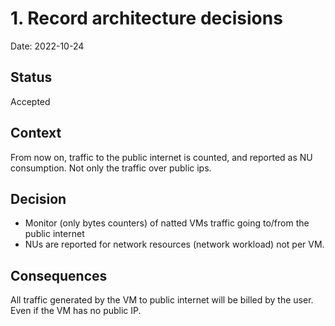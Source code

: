 # 1. Record architecture decisions

Date: 2022-10-24

## Status

Accepted

## Context

From now on, traffic to the public internet is counted, and reported as NU consumption. Not only the traffic over public ips.

## Decision

- Monitor (only bytes counters) of natted VMs traffic going to/from the public internet
- NUs are reported for network resources (network workload) not per VM.

## Consequences

All traffic generated by the VM to public internet will be billed by the user. Even if the VM has no public IP.
